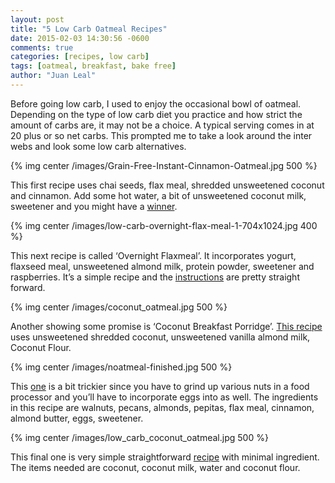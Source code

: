 ```yaml
---
layout: post
title: "5 Low Carb Oatmeal Recipes"
date: 2015-02-03 14:30:56 -0600
comments: true
categories: [recipes, low carb]
tags: [oatmeal, breakfast, bake free]
author: "Juan Leal"
---
```


Before going low carb, I used to enjoy the occasional bowl of oatmeal. 
Depending on the type of low carb diet you practice and how strict 
the amount of carbs are, it may not be a choice. A typical serving 
comes in at 20 plus or so net carbs. This prompted me to take a look 
around the inter webs and look some low carb alternatives. 



{% img center /images/Grain-Free-Instant-Cinnamon-Oatmeal.jpg 500 %}

This first recipe uses chai seeds, flax meal, shredded unsweetened 
coconut and cinnamon. Add some hot water, a bit of unsweetened 
coconut milk, sweetener  and you might have a [winner](http://holisticallyengineered.com/2013/05/instant-cinnamon-oatmeal-low-carb.html). 



{% img center /images/low-carb-overnight-flax-meal-1-704x1024.jpg 400 %}

This next recipe is called ‘Overnight Flaxmeal’. 
It incorporates yogurt, flaxseed meal, unsweetened almond milk, 
protein powder, sweetener and raspberries. 
It’s a simple recipe and the 
[instructions](http://the-lowcarb-diet.com/low-carb-overnight-flax-meal) 
are pretty straight forward.



{% img center /images/coconut_oatmeal.jpg 500 %}

Another showing some promise is ‘Coconut Breakfast Porridge’. 
[This recipe](http://freshfitnhealthy.com/2014/04/coconut-breakfast-porridge-low-carb-oatmeal) uses unsweetened shredded coconut,  unsweetened 
vanilla almond milk, Coconut Flour. 



{% img center /images/noatmeal-finished.jpg 500 %}

This [one](http://delishix.com/noatmeal-no-oatmeal-recipe) is a 
bit trickier since you have to grind up various nuts 
in a food processor and you’ll have to incorporate eggs into as well. 
The ingredients in this recipe are walnuts, pecans, almonds, pepitas, 
flax meal, cinnamon, almond butter, eggs, sweetener. 



{% img center /images/low_carb_coconut_oatmeal.jpg 500 %}

This final one is very simple straightforward 
[recipe](http://www.foodiefiasco.com/low-carb-coconut-oatmeal) 
with minimal ingredient. The items needed are coconut, 
coconut milk, water and coconut flour. 




